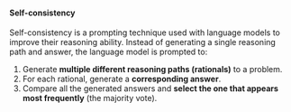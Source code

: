 #### Self-consistency
Self-consistency is a prompting technique used with language models to improve their reasoning ability. Instead of generating a single reasoning path and answer, the language model is prompted to:
1. Generate **multiple different reasoning paths (rationals)** to a problem.
2. For each rational, generate a **corresponding answer**.
3. Compare all the generated answers and **select the one that appears most frequently** (the majority vote).